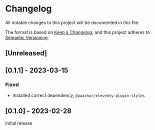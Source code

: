 # Changelog

All notable changes to this project will be documented in this file.

The format is based on [Keep a Changelog](https://keepachangelog.com/en/1.0.0/),
and this project adheres to [Semantic Versioning](https://semver.org/spec/v2.0.0.html).

## [Unreleased]

## [0.1.1] - 2023-03-15

### Fixed

- Installed correct dependency, `@aaashur/eleventy-plugin-styles`

## [0.1.0] - 2023-02-28

Initial release
